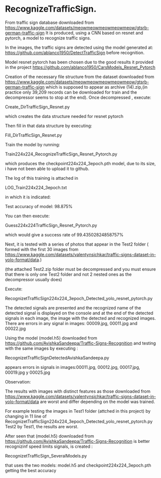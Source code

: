 # RecognizeTrafficSign.

From traffic sign database downloaded from https://www.kaggle.com/datasets/meowmeowmeowmeowmeow/gtsrb-german-traffic-sign
It is produced, using a CNN based on resnet and pytorch, a model to recognize traffic signs.

In the images, the traffic signs are detected using the model generated at: https://github.com/ablanco1950/DetectTrafficSign before recognition.

Model resnet pytorch has been chosen due to the good results it provided in the project https://github.com/ablanco1950/CarsModels_Resnet_Pytorch

Creation of the necessary file structure from the dataset downloaded from https://www.kaggle.com/datasets/meowmeowmeowmeowmeow/gtsrb-german-traffic-sign which is supposed to appear as archive (14).zip,(in practice only 39,209 records can be downloaded for train and the decompressor seems to stop at the end). Once decompressed , execute:

Create_DirTrafficSign_Resnet.py

which creates the data structure needed for resnet pytorch

Then fill in that data structure by executing:

Fill_DirTrafficSign_Resnet.py

Train the model by running:

Train224x224_RecognizeTrafficSign_Resnet_Pytorch.py

which produces the checkpoint224x224_3epoch.pth model, due to its size, i have not been able to upload it to github.

The log of this training is attached in

 LOG_Train224x224_3epoch.txt

in which it is indicated:

Test accuracy of model: 98.875%

You can then execute:

Guess224x224TrafficSign_Resnet_Pytorch.py

which would give a success rate of 99.43502824858757%

Next, it is tested with a series of photos that appear in the Test2 folder ( formed with the first 30 images from https://www.kaggle.com/datasets/valentynsichkar/traffic-signs-dataset-in-yolo-format/data.)

 (the attached Test2.zip folder must be decompressed and you must ensure that there is only one Test2 folder and not 2 nested ones as the decompressor usually does)

Execute:

RecognizetTrafficSign224x224_3epoch_Detected_yolo_resnet_pytorch.py

The detected signals are presented and the recognized name of the detected signal is displayed on the console and at the end of the detected signals in each image, the image with the detected and recognized images.
There are errors in any signal in images: 00009.jpg, 00011.jpg and 00022.jpg

Using the model (model.h5) downloaded from https://github.com/AvishkaSandeepa/Traffic-Signs-Recognition and testing with the same images by executing :

RecognizetTrafficSignDetectedAvishkaSandeepa.py

appears errors in signals in images:00011.jpg, 00012.jpg, 00017.jpg, 00019.jpg y 00025.jpg

Observation:

The results with images with distinct features as those downloaded from https://www.kaggle.com/datasets/valentynsichkar/traffic-signs-dataset-in-yolo-format/data are  worst and differ depending on the model was trained.

For example testing the images in Test1 folder (attched in this project) by changing in  11 line of RecognizetTrafficSign224x224_3epoch_Detected_yolo_resnet_pytorch.py Test2 by Test1, the results are worst.

After seen that  (model.h5) downloaded from https://github.com/AvishkaSandeepa/Traffic-Signs-Recognition is better recognizinf speed limits   signals, is created :

RecognizetTrafficSign_SeveralModels.py 

that uses the two models: model.h5 and checkpoint224x224_3epoch.pth getting the best accuracy

